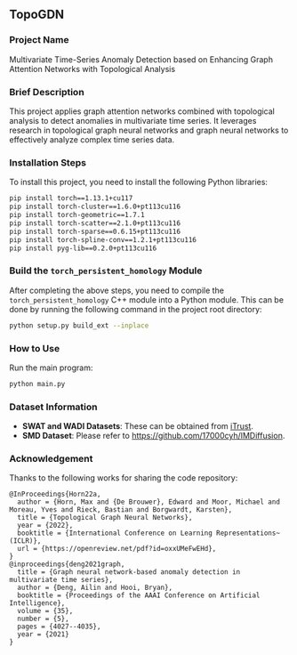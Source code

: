 ## TopoGDN

### Project Name

Multivariate Time-Series Anomaly Detection based on Enhancing Graph Attention Networks with Topological Analysis

### Brief Description

This project applies graph attention networks combined with topological analysis to detect anomalies in multivariate time series. It leverages research in topological graph neural networks and graph neural networks to effectively analyze complex time series data.

### Installation Steps

To install this project, you need to install the following Python libraries:

```bash
pip install torch==1.13.1+cu117
pip install torch-cluster==1.6.0+pt113cu116
pip install torch-geometric==1.7.1
pip install torch-scatter==2.1.0+pt113cu116
pip install torch-sparse==0.6.15+pt113cu116
pip install torch-spline-conv==1.2.1+pt113cu116
pip install pyg-lib==0.2.0+pt113cu116
```

### Build the `torch_persistent_homology` Module

After completing the above steps, you need to compile the `torch_persistent_homology` C++ module into a Python module. This can be done by running the following command in the project root directory:

```bash
python setup.py build_ext --inplace
```

### How to Use

Run the main program:

```bash
python main.py
```

### Dataset Information

- **SWAT and WADI Datasets**: These can be obtained from [iTrust](https://itrust.sutd.edu.sg/).
- **SMD Dataset**: Please refer to https://github.com/17000cyh/IMDiffusion.

### Acknowledgement

Thanks to the following works for sharing the code repository:

```
@InProceedings{Horn22a,
  author = {Horn, Max and {De Brouwer}, Edward and Moor, Michael and Moreau, Yves and Rieck, Bastian and Borgwardt, Karsten},
  title = {Topological Graph Neural Networks},
  year = {2022},
  booktitle = {International Conference on Learning Representations~(ICLR)},
  url = {https://openreview.net/pdf?id=oxxUMeFwEHd},
}
@inproceedings{deng2021graph,
  title = {Graph neural network-based anomaly detection in multivariate time series},
  author = {Deng, Ailin and Hooi, Bryan},
  booktitle = {Proceedings of the AAAI Conference on Artificial Intelligence},
  volume = {35},
  number = {5},
  pages = {4027--4035},
  year = {2021}
}
```
